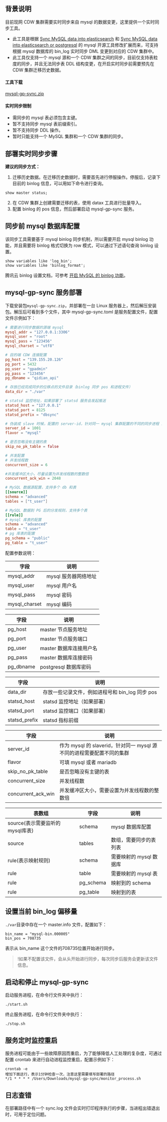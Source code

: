 ## 背景说明
目前现网 CDW 集群需要实时同步来自 mysql 的数据变更，这里提供一个实时同步工具。
- 此工具是根据 [Sync MySQL data into elasticsearch](https://github.com/siddontang/go-mysql-elasticsearch) 和 [Sync MySQL data into elasticsearch or postgresql](https://github.com/frainmeng/go-mysql-elasticsearch) 的 mysql 开源工具修改扩展而来，可支持根据 mysql 数据库的 bin_log 实时同步 DML 变更到对应的 CDW 集群中。
- 此工具仅支持一个 mysql 源和一个 CDW 集群之间的同步，目前仅支持表粒度的同步，并且无法同步表 DDL 结构变更，在开启实时同步前需要预先在 CDW 集群迁移历史数据。

#### 工具下载

[mysql-gp-sync.zip](https://packagedown-online-1256722404.cos.ap-guangzhou.myqcloud.com/sync/mysql-gp-sync-1.0.0.zip)

#### 实时同步限制
- 需同步的 mysql 表必须包含主键。
- 暂不支持同步 mysql 表前缀索引。
- 暂不支持同步 DDL 操作。
- 暂时只能支持一个 MySQL 集群和一个 CDW 集群的同步。

## 部署实时同步步骤
**建议的同步方式：**
1. 迁移历史数据。在迁移历史数据时，需要首先进行停服操作。停服后，记录下目前的 binlog 信息，可以用如下命令进行查询。
```
show master status;
```
2. 在 CDW 集群上创建需要迁移的表，使用 datax 工具进行批量导入。
3. 配置 binlog 的 pos 信息，然后部署启动 mysql-gp-sync 服务。

## 同步前 mysql 数据库配置
该同步工具需要基于 mysql binlog 同步机制，所以需要开启 mysql binlog 功能，并且需要将 binlog 格式切换为 row 模式，可以通过下述语句查询 binlog 设置。
```shell
show variables like 'log_bin';
show variables like 'binlog_format';
```
腾讯云 binlog 设置文档，可参考 [开启 MySQL 的 binlog 功能](https://cloud.tencent.com/developer/article/1464748)。

## mysql-gp-sync 服务部署
下载安装包`mysql-gp-sync.zip`，并部署在一台 Linux 服务器上，然后解压安装包。解压后可看到多个文件，其中 mysql-gp-sync.toml 是服务配置文件，配置文件示例如下：
```toml
# 需要进行同步数据的源端 mysql
mysql_addr = "127.0.0.1:3306"
mysql_user = "root"
mysql_pass = "123456"
mysql_charset = "utf8"

# 目的端 CDW 连接配置
pg_host = "139.155.20.126"
pg_port = 5432
pg_user = "gpadmin"
pg_pass = "123456"
pg_dbname = "qidian_api"

# 存放已经完成同步的位移点的文件目录（binlog 同步 pos 和进程文件）
data_dir = "./var"

# statsd 监控地址，如果部署了 statsd 服务会发起推送
statsd_host = "127.0.0.1"
statsd_port = 8125
statsd_prefix = "dbsync"

# 伪装成 slave 时候，配置的 server-id，针对同一 mysql 集群配置的不同的同步进程 id 需要不一致
server_id = 1001
flavor = "mysql"

# 是否忽略没有主键的表
skip_no_pk_table = false

# 并发配置
# 并发线程数
concurrent_size = 6

#并发缓冲区大小，尽量设置为并发线程数的整数倍
concurrent_ack_win = 2048

# MySQL 数据源配置，支持多个 db 和表
[[source]]
schema = "advanced"
tables = ["t_user"]

# MySQL 数据到 PG 后的分发规则，支持多个表
[[rule]]
# mysql 库表的配置
schema = "advanced"
table = "t_user"
# pg 库表的配置
pg_schema = "public"
pg_table = "t_user"
```

配置参数说明：

| 字段          | 说明                |
| ------------- | ------------------- |
| mysql_addr    | mysql 服务器网络地址 |
| mysql_user    | mysql 用户名          |
| mysql_pass    | mysql 密码             |
| mysql_charset | mysql 编码           |

| 字段      | 说明                             |
| --------- | -------------------------------- |
| pg_host   |  master 节点服务地址     |
| pg_port   |  master 节点服务端口     |
| pg_user   |  master 数据库连接用户名 |
| pg_pass   |  master 数据库连接密码   |
| pg_dbname |  postgresql 数据库密码  |

| 字段          | 说明                                        |
| ------------- | ------------------------------------------- |
| data_dir      | 存放一些记录文件，例如进程号和 bin_log 同步 pos |
| statsd_host   | statsd 监控地址（如果部署）                    |
| statsd_port   | statsd 监控端口（如果部署）                   |
| statsd_prefix | statsd 指标前缀                                   |

| 字段               | 说明                                                         |
| ------------------ | ------------------------------------------------------------ |
| server_id          | 作为 mysql 的 slaverid，针对同一 mysql 源不同的进程需要配置不同的集群 |
| flavor             | 可填 mysql 或者 mariadb                                         |
| skip_no_pk_table   | 是否忽略没有主键的表                                         |
| concurrent_size    | 并发线程数                                                   |
| concurrent_ack_win | 并发缓冲区大小，需要设置为并发线程数的整数倍                 |

| 表数组                          | 字段      | 说明                   |
| ------------------------------- | --------- | ---------------------- |
| source(表示需要监听的mysql库表) | schema    | mysql 数据库配置        |
| source                          | tables    | 数组，需要同步的表列表 |
| rule(表示映射规则)              | schema    | 需要映射的 mysql 数据库  |
| rule                            | table     | 需要映射的 mysql 表      |
| rule                            | pg_schema | 映射到的 schema         |
| rule                            | pg_table  | 映射到的表             |

## 设置当前 bin_log 偏移量
`./var`目录中存在一个 master.info 文件，配置如下：
```
bin_name = "mysql-bin.000005"
bin_pos = 708735
```
表示从 bin_name 这个文件的708735位置开始进行同步。
>!如果不配置该文件，会从头开始进行同步，每次同步后服务会更新该文件信息。

## 启动和停止 mysql-gp-sync

启动服务进程，在命令行文件夹中执行：
```
./start.sh
```
终止服务进程，在命令行文件夹中执行：
```
./stop.sh
```

## 服务定时监控重启

服务进程可能由于一些故障原因而重启，为了能够降低人工处理的复杂度，可通过配置 crontab 来进行自动进程监控重启，配置示例如下：
```
crontab -e
增加下面这行，表示1分钟检查一次，注意这里需要填写部署的路径
*/1 * * * * /Users/Downloads/mysql-gp-sync/monitor_process.sh
```

## 日志查错

在部署路径中有一个 sync.log 文件会实时打印程序执行的步骤，当进程出错退出时，可用于定位问题。



